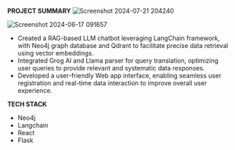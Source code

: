 **PROJECT SUMMARY**
![Screenshot 2024-07-21 204240](https://github.com/user-attachments/assets/2e2140b2-9760-4dea-ad50-d910616ca54c)

![Screenshot 2024-06-17 091657](https://github.com/user-attachments/assets/d6acf24a-04aa-4502-8348-017a2ae46087)

- Created a RAG-based LLM chatbot leveraging LangChain framework, with Neo4j graph database and Qdrant to facilitate precise data retrieval using vector embeddings.
- Integrated Grog AI and Llama parser for query translation, optimizing user queries to provide relevant and systematic data responses.
- Developed a user-friendly Web app interface, enabling seamless user registration and real-time data interaction to improve overall user experience.

**TECH STACK**
- Neo4j
- Langchain
- React
- Flask



